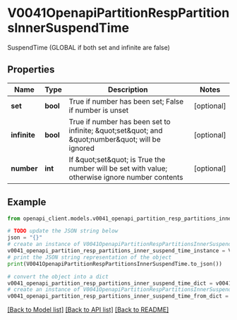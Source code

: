 # V0041OpenapiPartitionRespPartitionsInnerSuspendTime

SuspendTime (GLOBAL if both set and infinite are false)

## Properties

Name | Type | Description | Notes
------------ | ------------- | ------------- | -------------
**set** | **bool** | True if number has been set; False if number is unset | [optional] 
**infinite** | **bool** | True if number has been set to infinite; \&quot;set\&quot; and \&quot;number\&quot; will be ignored | [optional] 
**number** | **int** | If \&quot;set\&quot; is True the number will be set with value; otherwise ignore number contents | [optional] 

## Example

```python
from openapi_client.models.v0041_openapi_partition_resp_partitions_inner_suspend_time import V0041OpenapiPartitionRespPartitionsInnerSuspendTime

# TODO update the JSON string below
json = "{}"
# create an instance of V0041OpenapiPartitionRespPartitionsInnerSuspendTime from a JSON string
v0041_openapi_partition_resp_partitions_inner_suspend_time_instance = V0041OpenapiPartitionRespPartitionsInnerSuspendTime.from_json(json)
# print the JSON string representation of the object
print(V0041OpenapiPartitionRespPartitionsInnerSuspendTime.to_json())

# convert the object into a dict
v0041_openapi_partition_resp_partitions_inner_suspend_time_dict = v0041_openapi_partition_resp_partitions_inner_suspend_time_instance.to_dict()
# create an instance of V0041OpenapiPartitionRespPartitionsInnerSuspendTime from a dict
v0041_openapi_partition_resp_partitions_inner_suspend_time_from_dict = V0041OpenapiPartitionRespPartitionsInnerSuspendTime.from_dict(v0041_openapi_partition_resp_partitions_inner_suspend_time_dict)
```
[[Back to Model list]](../README.md#documentation-for-models) [[Back to API list]](../README.md#documentation-for-api-endpoints) [[Back to README]](../README.md)


